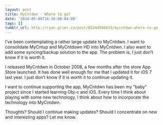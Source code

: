 ```yaml
---
layout: post
title: MyCntdwn - Where to go?
date: '2014-05-09T16:30:08-04:00'
tags: []
tumblr_url: http://ryan.grier.co/post/85244940433/mycntdwn-where-to-go
---
```

I’ve been contemplating a rather large update to MyCntdwn. I want to consolidate MyCntup and MyCntdown HD into MyCntdwn. I also want to add some syncing/backup solution to the app. The problem is, I just don’t know if it is worth it.

I released MyCntdwn in October 2008, a few months after the store App Store launched. It has done well enough for me that I updated it for iOS 7 last year. I just don’t know if it is worth it to continue updating it.

I want to continue supporting the app, MyCntdwn has been my “baby” project since I started learning Obj-c and iOS. Every time I think about playing with some new technology, I think about how to incorporate the technology into MyCntdwn.

Thoughts? Should I continue making updates? Should I concentrate on new and interesting apps? Let me know.

